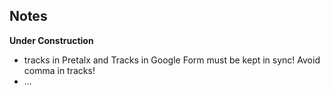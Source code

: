 ## Notes


**Under Construction**

* tracks in Pretalx and Tracks in Google Form must be kept in sync! Avoid comma in tracks!
* ...
